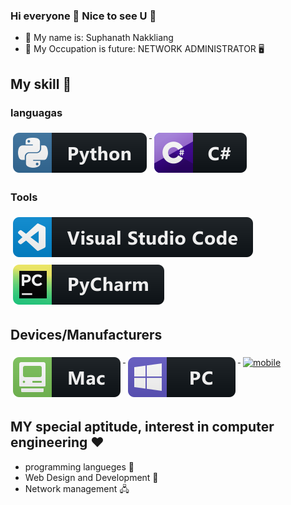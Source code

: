 ### Hi everyone 👋 Nice to see U 👋

- 🧒 My name is: Suphanath Nakkliang
- 🤖 My Occupation is future: NETWORK ADMINISTRATOR 🖥

## My skill 🦾

### languagas
<p align="left">

<a href="#">
    <img src="svg/dev/languages/python.svg" alt="python" style="vertical-align:top; margin:6px 4px">
  </a> 

<a href="#">
    <img src="svg/dev/languages/csharp.svg" alt="csharp" style="vertical-align:top; margin:6px 4px">
  </a>
   
</P>

### Tools
<p align="left">

<a href="#">
    <img src="svg/dev/tools/visualstudio_code.svg" alt="visualstudio_code" style="vertical-align:top; margin:6px 4px">
  </a>

<a href="#">
    <img src="svg/dev/tools/jetbrains_pycharm.svg" alt="pycharm" style="vertical-align:top; margin:6px 4px">
  </a>

</P>

## Devices/Manufacturers
<p align="left">

<a href="#">
    <img src="svg/devices/mac.svg" alt="mac" style="vertical-align:top; margin:6px 4px">
  </a>

<a href="#">
    <img src="svg/devices/pc.svg" alt="pc" style="vertical-align:top; margin:6px 4px">
  </a>

<a href="#">
    <img src="svg/misc/mobile.svg" alt="mobile" style="vertical-align:top; margin:6px 4px">
  </a>

</p>

## MY special aptitude, interest in computer engineering ❤️

- programming langueges 💾
- Web Design and Development 💽
- Network management 🖧



